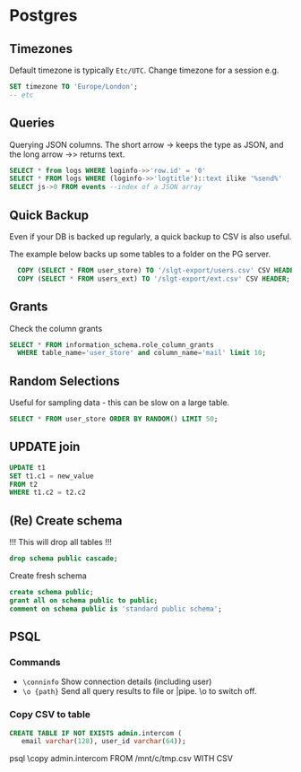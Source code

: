 # Postgres

## Timezones

Default timezone is typically `Etc/UTC`. Change timezone for a session e.g.

  ```sql
  SET timezone TO 'Europe/London';
  -- etc
  ```
## Queries
Querying JSON columns. The short arrow -> keeps the type as JSON, and the long arrow ->> returns text.

  ```sql
  SELECT * from logs WHERE loginfo->>'row.id' = '0'
  SELECT * FROM logs WHERE (loginfo->>'logtitle')::text ilike '%send%'
  SELECT js->0 FROM events --index of a JSON array
  ```

## Quick Backup

Even if your DB is backed up regularly, a quick backup to CSV is also useful.

The example below backs up some tables to a folder on the PG server.

  ```sql
    COPY (SELECT * FROM user_store) TO '/slgt-export/users.csv' CSV HEADER;
    COPY (SELECT * FROM users_ext) TO '/slgt-export/ext.csv' CSV HEADER;
  ```

## Grants

Check the column grants 
  ```sql
  SELECT * FROM information_schema.role_column_grants
    WHERE table_name='user_store' and column_name='mail' limit 10;
  ```

## Random Selections
Useful for sampling data - this can be slow on a large table.
  ```sql
  SELECT * FROM user_store ORDER BY RANDOM() LIMIT 50;
  ```

## UPDATE join

  ```sql
  UPDATE t1
  SET t1.c1 = new_value
  FROM t2
  WHERE t1.c2 = t2.c2
  ```

## (Re) Create schema

  !!! This will drop all tables !!!
  ```sql
  drop schema public cascade;
  ```
  Create fresh schema
  ```sql
  create schema public;
  grant all on schema public to public;
  comment on schema public is 'standard public schema';
  ```

## PSQL
### Commands
 - `\conninfo` Show connection details (including user)
 - `\o {path}` Send all query results to file or |pipe. \o to switch off.

### Copy CSV to table

  ```sql
  CREATE TABLE IF NOT EXISTS admin.intercom (
     email varchar(128), user_id varchar(64));
  ```
  psql \copy admin.intercom FROM /mnt/c/tmp.csv WITH CSV

